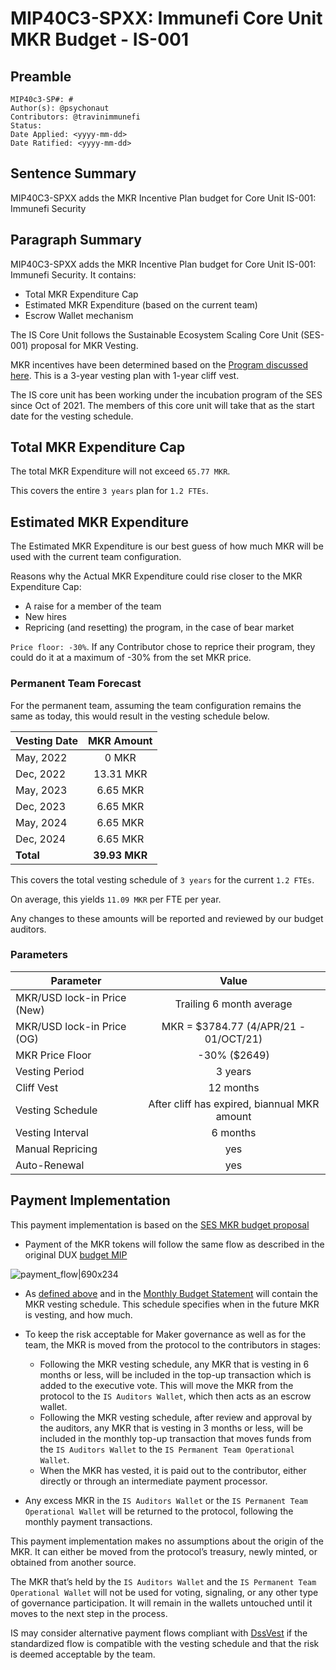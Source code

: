 # MIP40C3-SPXX: Immunefi Core Unit MKR Budget - IS-001

## Preamble
```
MIP40c3-SP#: #
Author(s): @psychonaut
Contributors: @travinimmunefi
Status:
Date Applied: <yyyy-mm-dd>
Date Ratified: <yyyy-mm-dd>
```

## Sentence Summary

MIP40C3-SPXX adds the MKR Incentive Plan budget for Core Unit IS-001: Immunefi Security

## Paragraph Summary

MIP40C3-SPXX adds the MKR Incentive Plan budget for Core Unit IS-001: Immunefi Security. It contains:

- Total MKR Expenditure Cap
- Estimated MKR Expenditure (based on the current team)
- Escrow Wallet mechanism

The IS Core Unit follows the Sustainable Ecosystem Scaling Core Unit (SES-001) proposal for MKR Vesting.

MKR incentives have been determined based on the [Program discussed here](https://forum.makerdao.com/t/pre-mip-discussion-an-alternative-mkr-compensation-plan/8000). This is a 3-year vesting plan with 1-year cliff vest.

The IS core unit has been working under the incubation program of the SES since Oct of 2021. The members of this core unit will take that as the start date for the vesting schedule.

## Total MKR Expenditure Cap

The total MKR Expenditure will not exceed `65.77 MKR`.

This covers the entire `3 years` plan for `1.2 FTEs`.

## Estimated MKR Expenditure

The Estimated MKR Expenditure is our best guess of how much MKR will be used with the current team configuration.

Reasons why the Actual MKR Expenditure could rise closer to the MKR Expenditure Cap:

- A raise for a member of the team
- New hires
- Repricing (and resetting) the program, in the case of bear market

`Price floor: -30%`. If any Contributor chose to reprice their program, they could do it at a maximum of -30% from the set MKR price.

### Permanent Team Forecast

For the permanent team, assuming the team configuration remains the same as today, this would result in the vesting schedule below.

|    Vesting Date      | MKR Amount |
|---------------|:-----:|
| May, 2022 |   0 MKR  |
| Dec, 2022 |   13.31 MKR  |
| May, 2023 |   6.65 MKR  |
| Dec, 2023 |  6.65 MKR  |
| May, 2024 |   6.65 MKR  |
| Dec, 2024 |   6.65 MKR  |
| **Total** | **39.93 MKR**  |

This covers the total vesting schedule of `3 years` for the current `1.2 FTEs`.

On average, this yields `11.09 MKR` per FTE per year.

Any changes to these amounts will be reported and reviewed by our budget auditors.

### Parameters

|    Parameter      | Value |
|---------------|:-----:|
| MKR/USD lock-in Price (New) |   Trailing 6 month average   |
| MKR/USD lock-in Price (OG) |   MKR = $3784.77 (4/APR/21 - 01/OCT/21)  |
| MKR Price Floor |   -30% ($2649)  |
| Vesting Period |   3 years  |
| Cliff Vest |  12 months  |
| Vesting Schedule |   After cliff has expired, biannual MKR amount  |
| Vesting Interval | 6 months  |
| Manual Repricing | yes |
| Auto-Renewal | yes  |

## Payment Implementation

This payment implementation is based on the [SES MKR budget proposal](https://forum.makerdao.com/t/mip40c3-sp17-sustainable-ecosystem-scaling-core-unit-mkr-budget-ses-001/8043)

- Payment of the MKR tokens will follow the same flow as described in the original DUX [budget MIP](https://forum.makerdao.com/t/mip40c3-sp-1-development-ux-core-unit-budget-dux-001/9774)

![payment_flow|690x234](https://github.com/makerdao/mips/blob/master/MIP40/MIP40c3-Subproposals/supporting_materials/MIP40c3-SP27/payment_flow.png)
- As [defined above](https://forum.makerdao.com/t/mip40c3-sp-1-development-ux-core-unit-budget-dux-001/9774) and in the [Monthly Budget Statement](https://github.com/makerdao-dux/transparency-reporting/blob/main/Monthy%20Budget%20Statements/2021-09.md) will contain the MKR vesting schedule. This schedule specifies when in the future MKR is vesting, and how much.

- To keep the risk acceptable for Maker governance as well as for the team, the MKR is moved from the protocol to the contributors in stages:
  - Following the MKR vesting schedule, any MKR that is vesting in 6 months or less, will be included in the top-up transaction which is added to the executive vote. This will move the MKR from the protocol to the `IS Auditors Wallet`, which then acts as an escrow wallet.
  - Following the MKR vesting schedule, after review and approval by the auditors, any MKR that is vesting in 3 months or less, will be included in the monthly top-up transaction that moves funds from the `IS Auditors Wallet` to the `IS Permanent Team Operational Wallet`.
  - When the MKR has vested, it is paid out to the contributor, either directly or through an intermediate payment processor.
- Any excess MKR in the `IS Auditors Wallet` or the `IS Permanent Team Operational Wallet` will be returned to the protocol, following the monthly payment transactions.

This payment implementation makes no assumptions about the origin of the MKR. It can either be moved from the protocol’s treasury, newly minted, or obtained from another source.

The MKR that’s held by the `IS Auditors Wallet` and the `IS Permanent Team Operational Wallet` will not be used for voting, signaling, or any other type of governance participation. It will remain in the wallets untouched until it moves to the next step in the process.

IS may consider alternative payment flows compliant with [DssVest](https://forum.makerdao.com/t/mip-54-dssvest/8025) if the standardized flow is compatible with the vesting schedule and that the risk is deemed acceptable by the team.
